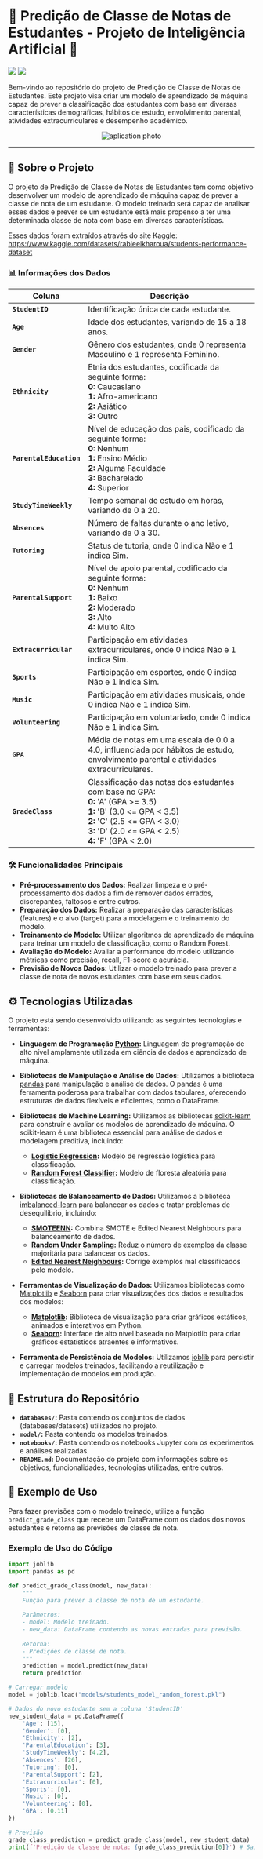 # 🧠 Predição de Classe de Notas de Estudantes - Projeto de Inteligência Artificial 🧠

<p align="left">
    <img src="https://img.shields.io/badge/Status-Conclu%C3%ADdo-brightgreen?style=for-the-badge"/>
    <!-- <img src="https://img.shields.io/badge/Status-Em%20Desenvolvimento-orange?style=for-the-badge"/> -->
    <img src="https://img.shields.io/github/license/JoaoLagos/planner_de_tarefas?color=blue&style=for-the-badge"/>
</p>

Bem-vindo ao repositório do projeto de Predição de Classe de Notas de Estudantes. Este projeto visa criar um modelo de aprendizado de máquina capaz de prever a classificação dos estudantes com base em diversas características demográficas, hábitos de estudo, envolvimento parental, atividades extracurriculares e desempenho acadêmico.

<p align="center">
  <img src="./images/aplication_photo.png" alt="aplication photo">
</p>

<hr>

## 📝 Sobre o Projeto

O projeto de Predição de Classe de Notas de Estudantes tem como objetivo desenvolver um modelo de aprendizado de máquina capaz de prever a classe de nota de um estudante. O modelo treinado será capaz de analisar esses dados e prever se um estudante está mais propenso a ter uma determinada classe de nota com base em diversas características.

Esses dados foram extraídos através do site Kaggle: https://www.kaggle.com/datasets/rabieelkharoua/students-performance-dataset

### 📊 Informações dos Dados

| Coluna               | Descrição                                                                 |
|----------------------|---------------------------------------------------------------------------|
| **`StudentID`**      | Identificação única de cada estudante.                                   |
| **`Age`**            | Idade dos estudantes, variando de 15 a 18 anos.                         |
| **`Gender`**         | Gênero dos estudantes, onde 0 representa Masculino e 1 representa Feminino. |
| **`Ethnicity`**      | Etnia dos estudantes, codificada da seguinte forma:<br>**0:** Caucasiano<br>**1:** Afro-americano<br>**2:** Asiático<br>**3:** Outro |
| **`ParentalEducation`**  | Nível de educação dos pais, codificado da seguinte forma:<br>**0:** Nenhum<br>**1:** Ensino Médio<br>**2:** Alguma Faculdade<br>**3:** Bacharelado<br>**4:** Superior |
| **`StudyTimeWeekly`**    | Tempo semanal de estudo em horas, variando de 0 a 20.                  |
| **`Absences`**           | Número de faltas durante o ano letivo, variando de 0 a 30.             |
| **`Tutoring`**           | Status de tutoria, onde 0 indica Não e 1 indica Sim.                   |
| **`ParentalSupport`**    | Nível de apoio parental, codificado da seguinte forma:<br>**0:** Nenhum<br>**1:** Baixo<br>**2:** Moderado<br>**3:** Alto<br>**4:** Muito Alto |
| **`Extracurricular`**    | Participação em atividades extracurriculares, onde 0 indica Não e 1 indica Sim. |
| **`Sports`**             | Participação em esportes, onde 0 indica Não e 1 indica Sim.            |
| **`Music`**              | Participação em atividades musicais, onde 0 indica Não e 1 indica Sim. |
| **`Volunteering`**       | Participação em voluntariado, onde 0 indica Não e 1 indica Sim.        |
| **`GPA`**                | Média de notas em uma escala de 0.0 a 4.0, influenciada por hábitos de estudo, envolvimento parental e atividades extracurriculares. |
| **`GradeClass`**         | Classificação das notas dos estudantes com base no GPA:<br>**0:** 'A' (GPA >= 3.5)<br>**1:** 'B' (3.0 <= GPA < 3.5)<br>**2:** 'C' (2.5 <= GPA < 3.0)<br>**3:** 'D' (2.0 <= GPA < 2.5)<br>**4:** 'F' (GPA < 2.0) |


### 🛠️ Funcionalidades Principais

- **Pré-processamento dos Dados:** Realizar limpeza e o pré-processamento dos dados a fim de remover dados errados, discrepantes, faltosos e entre outros.
- **Preparação dos Dados:** Realizar a preparação das características (features) e o alvo (target) para a modelagem e o treinamento do modelo.
- **Treinamento do Modelo:** Utilizar algoritmos de aprendizado de máquina para treinar um modelo de classificação, como o Random Forest.
- **Avaliação do Modelo:** Avaliar a performance do modelo utilizando métricas como precisão, recall, F1-score e acurácia.
- **Previsão de Novos Dados:** Utilizar o modelo treinado para prever a classe de nota de novos estudantes com base em seus dados.

## ⚙️ Tecnologias Utilizadas

O projeto está sendo desenvolvido utilizando as seguintes tecnologias e ferramentas:

- **Linguagem de Programação [Python](https://www.python.org/):** Linguagem de programação de alto nível amplamente utilizada em ciência de dados e aprendizado de máquina.

- **Bibliotecas de Manipulação e Análise de Dados:** Utilizamos a biblioteca [pandas](https://pandas.pydata.org/) para manipulação e análise de dados. O pandas é uma ferramenta poderosa para trabalhar com dados tabulares, oferecendo estruturas de dados flexíveis e eficientes, como o DataFrame.

- **Bibliotecas de Machine Learning:** Utilizamos as bibliotecas [scikit-learn](https://scikit-learn.org/stable/) para construir e avaliar os modelos de aprendizado de máquina. O scikit-learn é uma biblioteca essencial para análise de dados e modelagem preditiva, incluindo:
  - **[Logistic Regression](https://scikit-learn.org/stable/modules/generated/sklearn.linear_model.LogisticRegression.html):** Modelo de regressão logística para classificação.
  - **[Random Forest Classifier](https://scikit-learn.org/stable/modules/generated/sklearn.ensemble.RandomForestClassifier.html):** Modelo de floresta aleatória para classificação.

- **Bibliotecas de Balanceamento de Dados:** Utilizamos a biblioteca [imbalanced-learn](https://imbalanced-learn.org/) para balancear os dados e tratar problemas de desequilíbrio, incluindo:
  - **[SMOTEENN](https://imbalanced-learn.org/stable/references/generated/imblearn.combine.SMOTEENN.html):** Combina SMOTE e Edited Nearest Neighbours para balanceamento de dados.
  - **[Random Under Sampling](https://imbalanced-learn.org/stable/references/generated/imblearn.under_sampling.RandomUnderSampler.html):** Reduz o número de exemplos da classe majoritária para balancear os dados.
  - **[Edited Nearest Neighbours](https://imbalanced-learn.org/stable/references/generated/imblearn.under_sampling.EditedNearestNeighbours.html):** Corrige exemplos mal classificados pelo modelo.

- **Ferramentas de Visualização de Dados:** Utilizamos bibliotecas como [Matplotlib](https://matplotlib.org/) e [Seaborn](https://seaborn.pydata.org/) para criar visualizações dos dados e resultados dos modelos:
  - **[Matplotlib](https://matplotlib.org/):** Biblioteca de visualização para criar gráficos estáticos, animados e interativos em Python.
  - **[Seaborn](https://seaborn.pydata.org/):** Interface de alto nível baseada no Matplotlib para criar gráficos estatísticos atraentes e informativos.

- **Ferramenta de Persistência de Modelos:** Utilizamos [joblib](https://joblib.readthedocs.io/en/latest/) para persistir e carregar modelos treinados, facilitando a reutilização e implementação de modelos em produção.


## 📂 Estrutura do Repositório

- **`databases/`:** Pasta contendo os conjuntos de dados (databases/datasets) utilizados no projeto.
- **`model/`:** Pasta contendo os modelos treinados.
- **`notebooks/`:** Pasta contendo os notebooks Jupyter com os experimentos e análises realizadas.
- **`README.md`:** Documentação do projeto com informações sobre os objetivos, funcionalidades, tecnologias utilizadas, entre outros.

## 📝 Exemplo de Uso

Para fazer previsões com o modelo treinado, utilize a função `predict_grade_class` que recebe um DataFrame com os dados dos novos estudantes e retorna as previsões de classe de nota.

### Exemplo de Uso do Código

```python
import joblib
import pandas as pd

def predict_grade_class(model, new_data):
    """
    Função para prever a classe de nota de um estudante.
    
    Parâmetros:
    - model: Modelo treinado.
    - new_data: DataFrame contendo as novas entradas para previsão.
    
    Retorna:
    - Predições de classe de nota.
    """
    prediction = model.predict(new_data)
    return prediction

# Carregar modelo
model = joblib.load("models/students_model_random_forest.pkl")

# Dados do novo estudante sem a coluna 'StudentID'
new_student_data = pd.DataFrame({
    'Age': [15],
    'Gender': [0],
    'Ethnicity': [2],
    'ParentalEducation': [3],
    'StudyTimeWeekly': [4.2],
    'Absences': [26],
    'Tutoring': [0],
    'ParentalSupport': [2],
    'Extracurricular': [0],
    'Sports': [0],
    'Music': [0],
    'Volunteering': [0],
    'GPA': [0.11]
})

# Previsão
grade_class_prediction = predict_grade_class(model, new_student_data)
print(f'Predição da classe de nota: {grade_class_prediction[0]}') # Saída: 4.0
